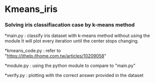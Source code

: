 # Kmeans_iris
### Solving  iris classifiacation case by k-means method

*main.py : classify iris dataset with k-means method without using the module
           It will plot every iteration until the center stops changing.
          
*kmeans_code.py : refer to "https://ithelp.ithome.com.tw/articles/10209058"

*module.py : using the python module to compare to "main.py"

*verify.py : plotting with the correct answer provided in the dataset
